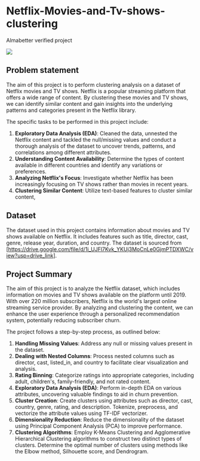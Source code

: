 # Netflix-Movies-and-Tv-shows-clustering
Almabetter verified project

![](https://media.tenor.com/Rfyx9OkRI38AAAAC/netflix-netflix-startup.gif)

## Problem statement
The aim of this project is to perform clustering analysis on a dataset of Netflix movies and TV shows. Netflix is a popular streaming platform that offers a wide range of content. By clustering these movies and TV shows, we can identify similar content and gain insights into the underlying patterns and categories present in the Netflix library.

The specific tasks to be performed in this project include:

1. **Exploratory Data Analysis (EDA)**: Cleaned the data, unnested the Netflix content and tackled the null/missing values and conduct a thorough analysis of the dataset to uncover trends, patterns, and correlations among different attributes.
2. **Understanding Content Availability**: Determine the types of content available in different countries and identify any variations or preferences.
3. **Analyzing Netflix's Focus**: Investigate whether Netflix has been increasingly focusing on TV shows rather than movies in recent years.
4. **Clustering Similar Content**: Utilize text-based features to cluster similar content,

## Dataset
The dataset used in this project contains information about movies and TV shows available on Netflix. It includes features such as title, director, cast, genre, release year, duration, and country. The dataset is sourced from [https://drive.google.com/file/d/1i_UJFl7Kvk_YKUj3MoCnLe0GjmPTDXWC/view?usp=drive_link].


## Project Summary

The aim of this project is to analyze the Netflix dataset, which includes information on movies and TV shows available on the platform until 2019. With over 220 million subscribers, Netflix is the world's largest online streaming service provider. By analyzing and clustering the content, we can enhance the user experience through a personalized recommendation system, potentially reducing subscriber churn.

The project follows a step-by-step process, as outlined below:

1. **Handling Missing Values**: Address any null or missing values present in the dataset.
2. **Dealing with Nested Columns**: Process nested columns such as director, cast, listed_in, and country to facilitate clear visualization and analysis.
3. **Rating Binning**: Categorize ratings into appropriate categories, including adult, children's, family-friendly, and not rated content.
4. **Exploratory Data Analysis (EDA)**: Perform in-depth EDA on various attributes, uncovering valuable findings to aid in churn prevention.
5. **Cluster Creation**: Create clusters using attributes such as director, cast, country, genre, rating, and description. Tokenize, preprocess, and vectorize the attribute values using TF-IDF vectorizer.
6. **Dimensionality Reduction**: Reduce the dimensionality of the dataset using Principal Component Analysis (PCA) to improve performance.
7. **Clustering Algorithms**: Employ K-Means Clustering and Agglomerative Hierarchical Clustering algorithms to construct two distinct types of clusters. Determine the optimal number of clusters using methods like the Elbow method, Silhouette score, and Dendrogram.
